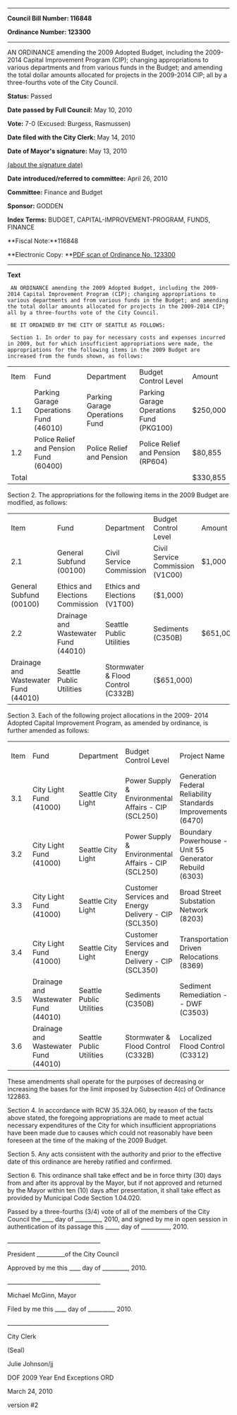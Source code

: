 

********

**Council Bill Number: 116848**
   
**Ordinance Number: 123300**
********

 AN ORDINANCE amending the 2009 Adopted Budget, including the 2009-2014 Capital Improvement Program (CIP); changing appropriations to various departments and from various funds in the Budget; and amending the total dollar amounts allocated for projects in the 2009-2014 CIP; all by a three-fourths vote of the City Council.

**Status:** Passed
   
**Date passed by Full Council:** May 10, 2010
   
**Vote:** 7-0 (Excused: Burgess, Rasmussen)
   
**Date filed with the City Clerk:** May 14, 2010
   
**Date of Mayor's signature:** May 13, 2010
   
[(about the signature date)](/~public/approvaldate.htm)
   
   
   
**Date introduced/referred to committee:** April 26, 2010
   
**Committee:** Finance and Budget
   
**Sponsor:** GODDEN
   
   
**Index Terms:** BUDGET, CAPITAL-IMPROVEMENT-PROGRAM, FUNDS, FINANCE

**Fiscal Note:**116848

**Electronic Copy: **[PDF scan of Ordinance No. 123300](/~archives/Ordinances/Ord_123300.pdf)

********

**Text**
   
```
 AN ORDINANCE amending the 2009 Adopted Budget, including the 2009-2014 Capital Improvement Program (CIP); changing appropriations to various departments and from various funds in the Budget; and amending the total dollar amounts allocated for projects in the 2009-2014 CIP; all by a three-fourths vote of the City Council.

 BE IT ORDAINED BY THE CITY OF SEATTLE AS FOLLOWS:

 Section 1. In order to pay for necessary costs and expenses incurred in 2009, but for which insufficient appropriations were made, the appropriations for the following items in the 2009 Budget are increased from the funds shown, as follows:

```
<table><tr><td> Item

</td><td> Fund

</td><td> Department

</td><td> Budget Control Level

</td><td> Amount

</td></tr>

<tr><td> 1.1

</td><td> Parking Garage Operations Fund (46010)

</td><td> Parking Garage Operations Fund

</td><td> Parking Garage Operations Fund (PKG100)

</td><td> $250,000

</td></tr>

<tr><td> 1.2

</td><td> Police Relief and Pension Fund (60400)

</td><td> Police Relief and Pension

</td><td> Police Relief and Pension (RP604)

</td><td> $80,855

</td></tr>

<tr><td> Total

</td><td></td><td></td><td></td><td> $330,855

</td></tr>

</table> Section 2. The appropriations for the following items in the 2009 Budget are modified, as follows:

<table><tr><td> Item

</td><td>
   
 Fund

</td><td> Department

</td><td> Budget Control Level

</td><td> Amount

</td></tr>

<tr><td> 2.1

</td><td> General Subfund (00100)

</td><td> Civil Service Commission

</td><td> Civil Service Commission (V1C00)

</td><td> $1,000

</td></tr>

<tr><td> General Subfund (00100)

</td><td> Ethics and Elections Commission

</td><td> Ethics and Elections (V1T00)

</td><td> ($1,000)

</td></tr>

<tr><td> 2.2

</td><td> Drainage and Wastewater Fund (44010)

</td><td> Seattle Public Utilities

</td><td> Sediments (C350B)

</td><td> $651,000

</td></tr>

<tr><td> Drainage and Wastewater Fund (44010)

</td><td> Seattle Public Utilities

</td><td> Stormwater & Flood Control (C332B)

</td><td> ($651,000)

</td></tr>

</table> Section 3. Each of the following project allocations in the 2009- 2014 Adopted Capital Improvement Program, as amended by ordinance, is further amended as follows:

<table><tr><td> Item

</td><td> Fund

</td><td> Department

</td><td> Budget Control Level

</td><td> Project Name

</td><td> Project Identification Code

</td><td> 2009 Amount

</td></tr>

<tr><td> 3.1

</td><td> City Light Fund (41000)

</td><td> Seattle City Light

</td><td> Power Supply & Environmental Affairs - CIP (SCL250)

</td><td> Generation Federal Reliability Standards Improvements (6470)

</td><td> 6470

</td><td> (($489))

$1,989

</td></tr>

<tr><td> 3.2

</td><td> City Light Fund (41000)

</td><td> Seattle City Light

</td><td> Power Supply & Environmental Affairs - CIP (SCL250)

</td><td> Boundary Powerhouse - Unit 55 Generator Rebuild (6303)

</td><td> 6303

</td><td> (($5,471))

$3,971

</td></tr>

<tr><td> 3.3

</td><td> City Light Fund (41000)

</td><td> Seattle City Light

</td><td> Customer Services and Energy Delivery - CIP (SCL350)

</td><td> Broad Street Substation Network (8203)

</td><td> 8203

</td><td> (($3,121))

$4,521

</td></tr>

<tr><td> 3.4

</td><td> City Light Fund (41000)

</td><td> Seattle City Light

</td><td> Customer Services and Energy Delivery - CIP (SCL350)

</td><td> Transportation Driven Relocations (8369)

</td><td> 8369

</td><td> (($5,757))

$4,354

</td></tr>

<tr><td>3.5

</td><td> Drainage and Wastewater Fund (44010)

</td><td> Seattle Public Utilities

</td><td> Sediments (C350B)

</td><td> Sediment Remediation -- DWF (C3503)

</td><td> C3503

</td><td> (($2,693))

$3,344

</td></tr>

<tr><td>3.6

</td><td> Drainage and Wastewater Fund (44010)

</td><td> Seattle Public Utilities

</td><td> Stormwater & Flood Control (C332B)

</td><td> Localized Flood Control (C3312)

</td><td>C3312

</td><td> (($2,162))

$1,511

</td></tr>

</table> These amendments shall operate for the purposes of decreasing or increasing the bases for the limit imposed by Subsection 4(c) of Ordinance 122863.

 Section 4. In accordance with RCW 35.32A.060, by reason of the facts above stated, the foregoing appropriations are made to meet actual necessary expenditures of the City for which insufficient appropriations have been made due to causes which could not reasonably have been foreseen at the time of the making of the 2009 Budget.

 Section 5. Any acts consistent with the authority and prior to the effective date of this ordinance are hereby ratified and confirmed.

 Section 6. This ordinance shall take effect and be in force thirty (30) days from and after its approval by the Mayor, but if not approved and returned by the Mayor within ten (10) days after presentation, it shall take effect as provided by Municipal Code Section 1.04.020.

 Passed by a three-fourths (3/4) vote of all of the members of the City Council the \_\_\_\_ day of \_\_\_\_\_\_\_\_\_, 2010, and signed by me in open session in authentication of its passage this \_\_\_\_\_ day of \_\_\_\_\_\_\_\_\_\_, 2010.

 \_\_\_\_\_\_\_\_\_\_\_\_\_\_\_\_\_\_\_\_\_\_\_\_\_\_\_\_\_\_\_\_\_

 President \_\_\_\_\_\_\_\_\_\_of the City Council

 Approved by me this \_\_\_\_ day of \_\_\_\_\_\_\_\_\_, 2010.

 \_\_\_\_\_\_\_\_\_\_\_\_\_\_\_\_\_\_\_\_\_\_\_\_\_\_\_\_\_\_\_\_\_

 Michael McGinn, Mayor

 Filed by me this \_\_\_\_ day of \_\_\_\_\_\_\_\_\_, 2010.

 \_\_\_\_\_\_\_\_\_\_\_\_\_\_\_\_\_\_\_\_\_\_\_\_\_\_\_\_\_\_\_\_\_\_\_\_

 City Clerk

 (Seal)

 Julie Johnson/jj

 DOF 2009 Year End Exceptions ORD

 March 24, 2010

 version #2

